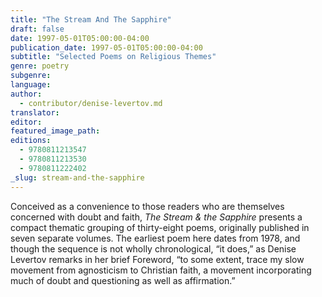 ```yaml
---
title: "The Stream And The Sapphire"
draft: false
date: 1997-05-01T05:00:00-04:00
publication_date: 1997-05-01T05:00:00-04:00
subtitle: "Selected Poems on Religious Themes"
genre: poetry
subgenre:
language:
author:
  - contributor/denise-levertov.md
translator:
editor:
featured_image_path:
editions:
  - 9780811213547
  - 9780811213530
  - 9780811222402
_slug: stream-and-the-sapphire
---
```


Conceived as a convenience to those readers who are themselves concerned with doubt and faith, _The Stream & the Sapphire_ presents a compact thematic grouping of thirty-eight poems, originally published in seven separate volumes. The earliest poem here dates from 1978, and though the sequence is not wholly chronological, “it does,” as Denise Levertov remarks in her brief Foreword, “to some extent, trace my slow movement from agnosticism to Christian faith, a movement incorporating much of doubt and questioning as well as affirmation.”

